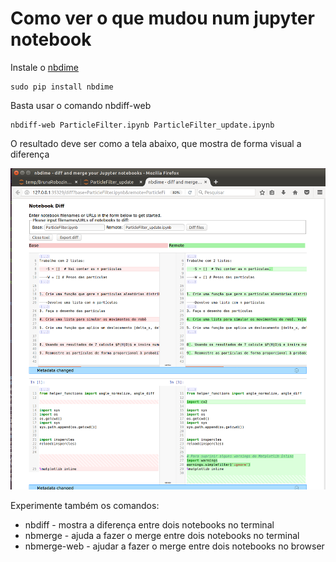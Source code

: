 # Como ver o que mudou num jupyter notebook

Instale o [nbdime](https://github.com/jupyter/nbdime) 

	sudo pip install nbdime


Basta usar o comando nbdiff-web

	nbdiff-web ParticleFilter.ipynb ParticleFilter_update.ipynb


O resultado deve ser como a tela abaixo, que mostra de forma visual a diferença 

![Comando nbdiff-web em execução](compare_notebooks_nbdiff_web.png)


Experimente também os comandos:

* nbdiff - mostra a diferença entre dois notebooks no terminal
* nbmerge - ajuda a fazer o merge entre dois notebooks no terminal
* nbmerge-web - ajudar a fazer o merge entre dois notebooks no browser
